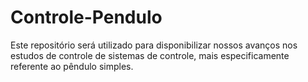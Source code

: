 # Controle-Pendulo
Este repositório será utilizado para disponibilizar nossos avanços nos estudos de controle de sistemas de controle, mais especificamente referente ao pêndulo simples. 
